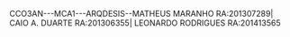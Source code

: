CCO3AN---MCA1---ARQDESIS--MATHEUS MARANHO RA:201307289| CAIO A. DUARTE RA:201306355| LEONARDO RODRIGUES RA:201413565

